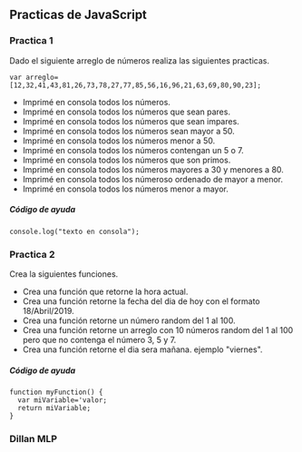 ## Practicas de JavaScript

### Practica 1
Dado el siguiente arreglo de números realiza las siguientes practicas.
```
var arreglo=[12,32,41,43,81,26,73,78,27,77,85,56,16,96,21,63,69,80,90,23];
```

* Imprimé en consola todos los números.
* Imprimé en consola todos los números que sean pares.
* Imprimé en consola todos los números que sean impares.
* Imprimé en consola todos los números sean mayor a 50.
* Imprimé en consola todos los números menor a 50.
* Imprimé en consola todos los números contengan un 5 o 7.
* Imprimé en consola todos los números que son primos.
* Imprimé en consola todos los números mayores a 30 y menores a 80.
* Imprimé en consola todos los númeroso ordenado de mayor a menor.
* Imprimé en consola todos los números menor a mayor.

##### Código de ayuda
```
console.log("texto en consola");
```

### Practica 2
Crea la siguientes funciones.
* Crea una función que retorne la hora actual.
* Crea una función retorne la fecha del dia de hoy con el formato 18/Abril/2019.
* Crea una función retorne un número random del 1 al 100.
* Crea una función retorne un arreglo con 10 números random del 1 al 100 pero que no contenga el número 3, 5 y 7.
* Crea una función retorne el dia sera mañana. ejemplo "viernes".

##### Código de ayuda
```
function myFunction() {
  var miVariable='valor;
  return miVariable;
}
```


### Dillan MLP
